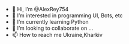 - 👋 Hi, I’m @AlexRey754
- 👀 I’m interested in programming UI, Bots, etc
- 🌱 I’m currently learning Python
- 💞️ I’m looking to collaborate on ...
- 📫 How to reach me Ukraine,Kharkiv

<!---
AlexRey754/AlexRey754 is a ✨ special ✨ repository because its `README.md` (this file) appears on your GitHub profile.
You can click the Preview link to take a look at your changes.
--->
